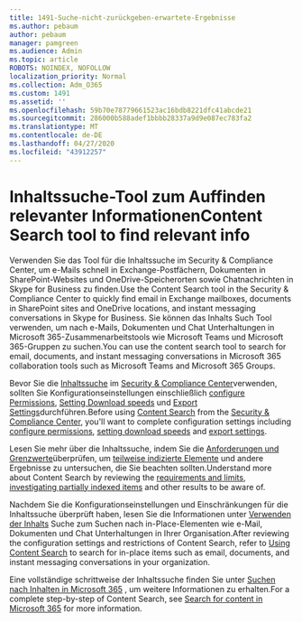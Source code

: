 ```yaml
---
title: 1491-Suche-nicht-zurückgeben-erwartete-Ergebnisse
ms.author: pebaum
author: pebaum
manager: pamgreen
ms.audience: Admin
ms.topic: article
ROBOTS: NOINDEX, NOFOLLOW
localization_priority: Normal
ms.collection: Adm_O365
ms.custom: 1491
ms.assetid: ''
ms.openlocfilehash: 59b70e78779661523ac16bdb8221dfc41abcde21
ms.sourcegitcommit: 286000b588adef1bbbb28337a9d9e087ec783fa2
ms.translationtype: MT
ms.contentlocale: de-DE
ms.lasthandoff: 04/27/2020
ms.locfileid: "43912257"
---
```

# <a name="content-search-tool-to-find-relevant-info"></a><span data-ttu-id="f654e-102">Inhaltssuche-Tool zum Auffinden relevanter Informationen</span><span class="sxs-lookup"><span data-stu-id="f654e-102">Content Search tool to find relevant info</span></span>

<span data-ttu-id="f654e-103">Verwenden Sie das Tool für die Inhaltssuche im Security & Compliance Center, um e-Mails schnell in Exchange-Postfächern, Dokumenten in SharePoint-Websites und OneDrive-Speicherorten sowie Chatnachrichten in Skype for Business zu finden.</span><span class="sxs-lookup"><span data-stu-id="f654e-103">Use the Content Search tool in the Security & Compliance Center to quickly find email in Exchange mailboxes, documents in SharePoint sites and OneDrive locations, and instant messaging conversations in Skype for Business.</span></span> <span data-ttu-id="f654e-104">Sie können das Inhalts Such Tool verwenden, um nach e-Mails, Dokumenten und Chat Unterhaltungen in Microsoft 365-Zusammenarbeitstools wie Microsoft Teams und Microsoft 365-Gruppen zu suchen.</span><span class="sxs-lookup"><span data-stu-id="f654e-104">You can use the content search tool to search for email, documents, and instant messaging conversations in Microsoft 365 collaboration tools such as Microsoft Teams and Microsoft 365 Groups.</span></span>


<span data-ttu-id="f654e-105">Bevor Sie die [Inhaltssuche](https://sip.protection.office.com/contentsearchbeta?ContentOnly=1) im [Security & Compliance Center](https://sip.protection.office.com/homepage)verwenden, sollten Sie Konfigurationseinstellungen einschließlich [configure Permissions](https://docs.microsoft.com/office365/securitycompliance/permissions-filtering-for-content-search), [Setting Download speeds](https://docs.microsoft.com/office365/securitycompliance/increase-download-speeds-when-exporting-ediscovery-results) und [Export Settings](https://docs.microsoft.com/office365/securitycompliance/disable-reports-when-you-export-content-search-results)durchführen.</span><span class="sxs-lookup"><span data-stu-id="f654e-105">Before using [Content Search](https://sip.protection.office.com/contentsearchbeta?ContentOnly=1) from the [Security & Compliance Center](https://sip.protection.office.com/homepage), you'll want to complete configuration settings including [configure permissions](https://docs.microsoft.com/office365/securitycompliance/permissions-filtering-for-content-search), [setting download speeds](https://docs.microsoft.com/office365/securitycompliance/increase-download-speeds-when-exporting-ediscovery-results) and [export settings](https://docs.microsoft.com/office365/securitycompliance/disable-reports-when-you-export-content-search-results).</span></span>

<span data-ttu-id="f654e-106">Lesen Sie mehr über die Inhaltssuche, indem Sie die [Anforderungen und Grenzwerte](https://docs.microsoft.com/office365/securitycompliance/limits-for-content-search)überprüfen, um [teilweise indizierte Elemente](https://docs.microsoft.com/office365/securitycompliance/investigating-partially-indexed-items-in-ediscovery) und andere Ergebnisse zu untersuchen, die Sie beachten sollten.</span><span class="sxs-lookup"><span data-stu-id="f654e-106">Understand more about Content Search by reviewing the [requirements and limits](https://docs.microsoft.com/office365/securitycompliance/limits-for-content-search), [investigating partially indexed items](https://docs.microsoft.com/office365/securitycompliance/investigating-partially-indexed-items-in-ediscovery) and other results to be aware of.</span></span>

<span data-ttu-id="f654e-107">Nachdem Sie die Konfigurationseinstellungen und Einschränkungen für die Inhaltssuche überprüft haben, lesen Sie die Informationen unter [Verwenden der Inhalts</a> Suche zum Suchen nach in-Place-Elementen wie e-Mail, Dokumenten und Chat Unterhaltungen in Ihrer Organisation](https://docs.microsoft.com/office365/securitycompliance/content-search).</span><span class="sxs-lookup"><span data-stu-id="f654e-107">After reviewing the configuration settings and restrictions of Content Search, refer to [Using Content Search</a> to search for in-place items such as email, documents, and instant messaging conversations in your organization](https://docs.microsoft.com/office365/securitycompliance/content-search).</span></span>

<span data-ttu-id="f654e-108">Eine vollständige schrittweise der Inhaltssuche finden Sie unter [Suchen nach Inhalten in Microsoft 365](https://docs.microsoft.com/office365/securitycompliance/search-for-content) , um weitere Informationen zu erhalten.</span><span class="sxs-lookup"><span data-stu-id="f654e-108">For a complete step-by-step of Content Search, see [Search for content in Microsoft 365](https://docs.microsoft.com/office365/securitycompliance/search-for-content) for more information.</span></span>
